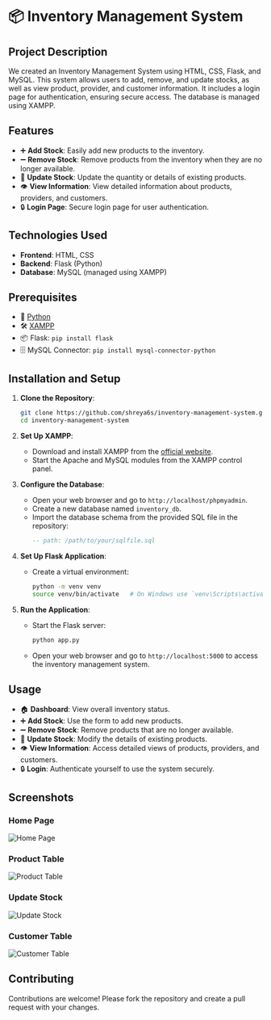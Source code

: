 # 📦 Inventory Management System

## Project Description

We created an Inventory Management System using HTML, CSS, Flask, and MySQL. This system allows users to add, remove, and update stocks, as well as view product, provider, and customer information. It includes a login page for authentication, ensuring secure access. The database is managed using XAMPP.

## Features

- ➕ **Add Stock**: Easily add new products to the inventory.
- ➖ **Remove Stock**: Remove products from the inventory when they are no longer available.
- 🔄 **Update Stock**: Update the quantity or details of existing products.
- 👁️ **View Information**: View detailed information about products, providers, and customers.
- 🔒 **Login Page**: Secure login page for user authentication.

## Technologies Used

- **Frontend**: HTML, CSS
- **Backend**: Flask (Python)
- **Database**: MySQL (managed using XAMPP)

## Prerequisites

- 🐍 [Python](https://www.python.org/downloads/)
- 🛠️ [XAMPP](https://www.apachefriends.org/index.html)
- 📦 Flask: `pip install flask`
- 🗄️ MySQL Connector: `pip install mysql-connector-python`

## Installation and Setup

1. **Clone the Repository**:
    ```bash
    git clone https://github.com/shreya6s/inventory-management-system.git
    cd inventory-management-system
    ```

2. **Set Up XAMPP**:
   - Download and install XAMPP from the [official website](https://www.apachefriends.org/index.html).
   - Start the Apache and MySQL modules from the XAMPP control panel.

3. **Configure the Database**:
   - Open your web browser and go to `http://localhost/phpmyadmin`.
   - Create a new database named `inventory_db`.
   - Import the database schema from the provided SQL file in the repository:
     ```sql
     -- path: /path/to/your/sqlfile.sql
     ```

4. **Set Up Flask Application**:
   - Create a virtual environment:
     ```bash
     python -m venv venv
     source venv/bin/activate   # On Windows use `venv\Scripts\activate`
     ```

5. **Run the Application**:
   - Start the Flask server:
     ```bash
     python app.py
     ```
   - Open your web browser and go to `http://localhost:5000` to access the inventory management system.

## Usage

- 🏠 **Dashboard**: View overall inventory status.
- ➕ **Add Stock**: Use the form to add new products.
- ➖ **Remove Stock**: Remove products that are no longer available.
- 🔄 **Update Stock**: Modify the details of existing products.
- 👁️ **View Information**: Access detailed views of products, providers, and customers.
- 🔒 **Login**: Authenticate yourself to use the system securely.

## Screenshots

### Home Page
![Home Page](https://github.com/shreya6s/Inventory-Management-System/assets/120666315/1f1680de-520e-43f0-bbe6-a1cb311a68fc)

### Product Table
![Product Table](https://github.com/shreya6s/Inventory-Management-System/assets/120666315/417e77e6-ffa9-4ffc-bfd9-e5fa1e470483)

### Update Stock
![Update Stock](https://github.com/shreya6s/Inventory-Management-System/assets/120666315/dea582b8-c375-4127-a524-0a6ffed01ffb)

### Customer Table
![Customer Table](https://github.com/shreya6s/Inventory-Management-System/assets/120666315/099effa2-48f8-4fb5-b096-1c2026ca749f)


## Contributing

Contributions are welcome! Please fork the repository and create a pull request with your changes.


